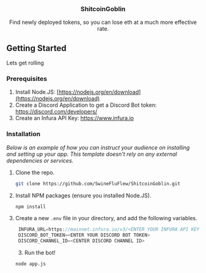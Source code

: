 
<!-- PROJECT LOGO -->
<br />
<div align="center">
  <h3 align="center">ShitcoinGoblin</h3>

  <p align="center">
    Find newly deployed tokens, so you can lose eth at a much more effective rate.    <br />
  </p>
</div>

  <!-- GETTING STARTED -->
## Getting Started

Lets get rolling

### Prerequisites

1. Install Node.JS: [https://nodejs.org/en/download](https://nodejs.org/en/download)
2. Create a Discord Application to get a Discord Bot token: https://discord.com/developers/
3. Create an Infura API Key: https://www.infura.io


### Installation

_Below is an example of how you can instruct your audience on installing and setting up your app. This template doesn't rely on any external dependencies or services._


1. Clone the repo.
   ```sh
   git clone https://github.com/SwineFluFlew/ShitcoinGoblin.git
   ```
3. Install NPM packages (ensure you installed Node.JS).
   ```sh
   npm install
   ```
4. Create a new `.env` file in your directory, and add the following variables.
   ```js
    INFURA_URL=https://mainnet.infura.io/v3/<ENTER YOUR INFURA API KEY>
    DISCORD_BOT_TOKEN=<ENTER YOUR DISCORD BOT TOKEN>
    DISCORD_CHANNEL_ID=<CENTER DISCORD CHANNEL ID>
   ```
   3. Run the bot!
   ```sh
   node app.js
   ```
